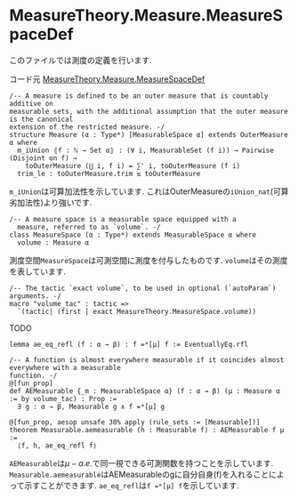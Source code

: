 MeasureTheory.Measure.MeasureSpaceDef
============================================

このファイルでは測度の定義を行います.

コード元
[MeasureTheory.Measure.MeasureSpaceDef](https://leanprover-community.github.io/mathlib4_docs/Mathlib/MeasureTheory/Measure/MeasureSpaceDef.html)

``` lean4
/-- A measure is defined to be an outer measure that is countably additive on
measurable sets, with the additional assumption that the outer measure is the canonical
extension of the restricted measure. -/
structure Measure (α : Type*) [MeasurableSpace α] extends OuterMeasure α where
  m_iUnion ⦃f : ℕ → Set α⦄ : (∀ i, MeasurableSet (f i)) → Pairwise (Disjoint on f) →
    toOuterMeasure (⋃ i, f i) = ∑' i, toOuterMeasure (f i)
  trim_le : toOuterMeasure.trim ≤ toOuterMeasure
```
`m_iUnion`は可算加法性を示しています. これはOuterMeasureの`iUnion_nat`(可算劣加法性)より強いです.

``` lean4
/-- A measure space is a measurable space equipped with a
  measure, referred to as `volume`. -/
class MeasureSpace (α : Type*) extends MeasurableSpace α where
  volume : Measure α
```
測度空間`MeasureSpace`は可測空間に測度を付与したものです. `volume`はその測度を表しています.

``` lean4
/-- The tactic `exact volume`, to be used in optional (`autoParam`) arguments. -/
macro "volume_tac" : tactic =>
  `(tactic| (first | exact MeasureTheory.MeasureSpace.volume))
```
TODO

``` lean4
lemma ae_eq_refl (f : α → β) : f =ᵐ[μ] f := EventuallyEq.rfl

/-- A function is almost everywhere measurable if it coincides almost everywhere with a measurable
function. -/
@[fun_prop]
def AEMeasurable {_m : MeasurableSpace α} (f : α → β) (μ : Measure α := by volume_tac) : Prop :=
  ∃ g : α → β, Measurable g ∧ f =ᵐ[μ] g

@[fun_prop, aesop unsafe 30% apply (rule_sets := [Measurable])]
theorem Measurable.aemeasurable (h : Measurable f) : AEMeasurable f μ :=
  ⟨f, h, ae_eq_refl f⟩
```

`AEMeasurable`は$\mu-a.e.$で同一視できる可測関数を持つことを示しています.
`Measurable.aemeasurable`はAEMeasurableのgに自分自身(f)を入れることによって示すことができます. `ae_eq_refl`は`f =ᵐ[μ] f`を示しています.